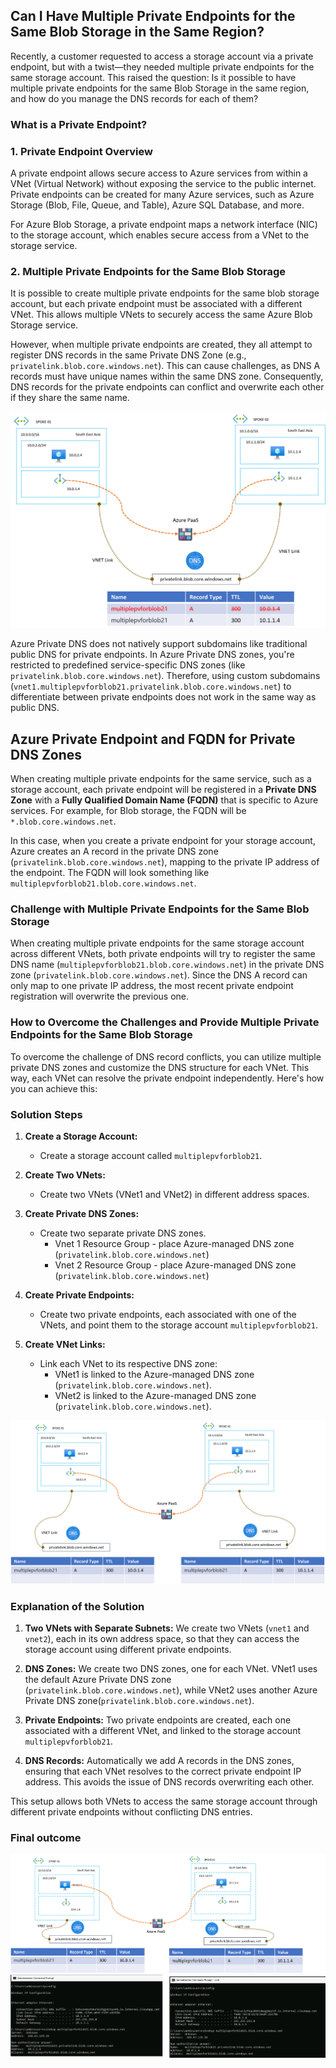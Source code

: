 ## Can I Have Multiple Private Endpoints for the Same Blob Storage in the Same Region?

Recently, a customer requested to access a storage account via a private endpoint, but with a twist—they needed multiple private endpoints for the same storage account. This raised the question: Is it possible to have multiple private endpoints for the same Blob Storage in the same region, and how do you manage the DNS records for each of them?

### What is a Private Endpoint?

### 1. Private Endpoint Overview

A private endpoint allows secure access to Azure services from within a VNet (Virtual Network) without exposing the service to the public internet. Private endpoints can be created for many Azure services, such as Azure Storage (Blob, File, Queue, and Table), Azure SQL Database, and more.

For Azure Blob Storage, a private endpoint maps a network interface (NIC) to the storage account, which enables secure access from a VNet to the storage service.

### 2. Multiple Private Endpoints for the Same Blob Storage

It is possible to create multiple private endpoints for the same blob storage account, but each private endpoint must be associated with a different VNet. This allows multiple VNets to securely access the same Azure Blob Storage service.

However, when multiple private endpoints are created, they all attempt to register DNS records in the same Private DNS Zone (e.g., `privatelink.blob.core.windows.net`). This can cause challenges, as DNS A records must have unique names within the same DNS zone. Consequently, DNS records for the private endpoints can conflict and overwrite each other if they share the same name.

![Private Endpoint](images/pv-on-samezone.png)

Azure Private DNS does not natively support subdomains like traditional public DNS for private endpoints. In Azure Private DNS zones, you're restricted to predefined service-specific DNS zones (like `privatelink.blob.core.windows.net`). Therefore, using custom subdomains (`vnet1.multiplepvforblob21.privatelink.blob.core.windows.net`) to differentiate between private endpoints does not work in the same way as public DNS.

## Azure Private Endpoint and FQDN for Private DNS Zones

When creating multiple private endpoints for the same service, such as a storage account, each private endpoint will be registered in a **Private DNS Zone** with a **Fully Qualified Domain Name (FQDN)** that is specific to Azure services. For example, for Blob storage, the FQDN will be `*.blob.core.windows.net`.

In this case, when you create a private endpoint for your storage account, Azure creates an A record in the private DNS zone (`privatelink.blob.core.windows.net`), mapping to the private IP address of the endpoint. The FQDN will look something like `multiplepvforblob21.blob.core.windows.net`.

### Challenge with Multiple Private Endpoints for the Same Blob Storage

When creating multiple private endpoints for the same storage account across different VNets, both private endpoints will try to register the same DNS name (`multiplepvforblob21.blob.core.windows.net`) in the private DNS zone (`privatelink.blob.core.windows.net`). Since the DNS A record can only map to one private IP address, the most recent private endpoint registration will overwrite the previous one.

### How to Overcome the Challenges and Provide Multiple Private Endpoints for the Same Blob Storage

To overcome the challenge of DNS record conflicts, you can utilize multiple private DNS zones and customize the DNS structure for each VNet. This way, each VNet can resolve the private endpoint independently. Here's how you can achieve this:

### Solution Steps

1. **Create a Storage Account:**
   - Create a storage account called `multiplepvforblob21`.

2. **Create Two VNets:**
   - Create two VNets (VNet1 and VNet2) in different address spaces.
   
3. **Create Private DNS Zones:**
   - Create two separate private DNS zones. 
     - Vnet 1 Resource Group - place Azure-managed DNS zone (`privatelink.blob.core.windows.net`)
     - Vnet 2 Resource Group - place Azure-managed DNS zone (`privatelink.blob.core.windows.net`)

4. **Create Private Endpoints:**
   - Create two private endpoints, each associated with one of the VNets, and point them to the storage account `multiplepvforblob21`.

5. **Create VNet Links:**
   - Link each VNet to its respective DNS zone:
     - VNet1 is linked to the Azure-managed DNS zone (`privatelink.blob.core.windows.net`).
     - VNet2 is linked to the Azure-managed DNS zone (`privatelink.blob.core.windows.net`).


![Private Endpoint](images/pv-on-different-zone.png)


### Explanation of the Solution

1. **Two VNets with Separate Subnets:** We create two VNets (`vnet1` and `vnet2`), each in its own address space, so that they can access the storage account using different private endpoints.
  
2. **DNS Zones:** We create two DNS zones, one for each VNet. VNet1 uses the default Azure Private DNS zone (`privatelink.blob.core.windows.net`), while VNet2 uses another Azure Private DNS zone(`privatelink.blob.core.windows.net`).
  
3. **Private Endpoints:** Two private endpoints are created, each one associated with a different VNet, and linked to the storage account `multiplepvforblob21`.
  
4. **DNS Records:** Automatically we add A records in the DNS zones, ensuring that each VNet resolves to the correct private endpoint IP address. This avoids the issue of DNS records overwriting each other.

This setup allows both VNets to access the same storage account through different private endpoints without conflicting DNS entries.

### Final outcome

![](images/pv-with-ip-address.png)